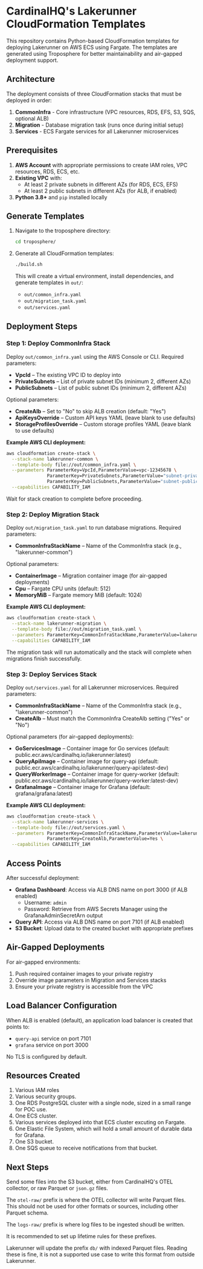 # CardinalHQ's Lakerunner CloudFormation Templates

This repository contains Python-based CloudFormation templates for deploying Lakerunner on AWS ECS using Fargate. The templates are generated using Troposphere for better maintainability and air-gapped deployment support.

## Architecture

The deployment consists of three CloudFormation stacks that must be deployed in order:

1. **CommonInfra** - Core infrastructure (VPC resources, RDS, EFS, S3, SQS, optional ALB)
2. **Migration** - Database migration task (runs once during initial setup)
3. **Services** - ECS Fargate services for all Lakerunner microservices

## Prerequisites

1. **AWS Account** with appropriate permissions to create IAM roles, VPC resources, RDS, ECS, etc.
2. **Existing VPC** with:
   - At least 2 private subnets in different AZs (for RDS, ECS, EFS)
   - At least 2 public subnets in different AZs (for ALB, if enabled)
3. **Python 3.8+** and `pip` installed locally

## Generate Templates

1. Navigate to the troposphere directory:

   ```bash
   cd troposphere/
   ```

2. Generate all CloudFormation templates:

   ```bash
   ./build.sh
   ```

   This will create a virtual environment, install dependencies, and generate templates in `out/`:
   - `out/common_infra.yaml`
   - `out/migration_task.yaml`
   - `out/services.yaml`

## Deployment Steps

### Step 1: Deploy CommonInfra Stack

Deploy `out/common_infra.yaml` using the AWS Console or CLI. Required parameters:

- **VpcId** – The existing VPC ID to deploy into
- **PrivateSubnets** – List of private subnet IDs (minimum 2, different AZs)
- **PublicSubnets** – List of public subnet IDs (minimum 2, different AZs)

Optional parameters:

- **CreateAlb** – Set to "No" to skip ALB creation (default: "Yes")
- **ApiKeysOverride** – Custom API keys YAML (leave blank to use defaults)
- **StorageProfilesOverride** – Custom storage profiles YAML (leave blank to use defaults)

**Example AWS CLI deployment:**

```bash
aws cloudformation create-stack \
  --stack-name lakerunner-common \
  --template-body file://out/common_infra.yaml \
  --parameters ParameterKey=VpcId,ParameterValue=vpc-12345678 \
               ParameterKey=PrivateSubnets,ParameterValue="subnet-private1,subnet-private2" \
               ParameterKey=PublicSubnets,ParameterValue="subnet-public1,subnet-public2" \
  --capabilities CAPABILITY_IAM
```

Wait for stack creation to complete before proceeding.

### Step 2: Deploy Migration Stack

Deploy `out/migration_task.yaml` to run database migrations. Required parameters:

- **CommonInfraStackName** – Name of the CommonInfra stack (e.g., "lakerunner-common")

Optional parameters:

- **ContainerImage** – Migration container image (for air-gapped deployments)
- **Cpu** – Fargate CPU units (default: 512)
- **MemoryMiB** – Fargate memory MiB (default: 1024)

**Example AWS CLI deployment:**

```bash
aws cloudformation create-stack \
  --stack-name lakerunner-migration \
  --template-body file://out/migration_task.yaml \
  --parameters ParameterKey=CommonInfraStackName,ParameterValue=lakerunner-common \
  --capabilities CAPABILITY_IAM
```

The migration task will run automatically and the stack will complete when migrations finish successfully.

### Step 3: Deploy Services Stack

Deploy `out/services.yaml` for all Lakerunner microservices. Required parameters:

- **CommonInfraStackName** – Name of the CommonInfra stack (e.g., "lakerunner-common")
- **CreateAlb** – Must match the CommonInfra CreateAlb setting ("Yes" or "No")

Optional parameters (for air-gapped deployments):

- **GoServicesImage** – Container image for Go services (default: public.ecr.aws/cardinalhq.io/lakerunner:latest)
- **QueryApiImage** – Container image for query-api (default: public.ecr.aws/cardinalhq.io/lakerunner/query-api:latest-dev)
- **QueryWorkerImage** – Container image for query-worker (default: public.ecr.aws/cardinalhq.io/lakerunner/query-worker:latest-dev)
- **GrafanaImage** – Container image for Grafana (default: grafana/grafana:latest)

**Example AWS CLI deployment:**

```bash
aws cloudformation create-stack \
  --stack-name lakerunner-services \
  --template-body file://out/services.yaml \
  --parameters ParameterKey=CommonInfraStackName,ParameterValue=lakerunner-common \
               ParameterKey=CreateAlb,ParameterValue=Yes \
  --capabilities CAPABILITY_IAM
```

## Access Points

After successful deployment:

- **Grafana Dashboard**: Access via ALB DNS name on port 3000 (if ALB enabled)
  - Username: `admin`
  - Password: Retrieve from AWS Secrets Manager using the GrafanaAdminSecretArn output
- **Query API**: Access via ALB DNS name on port 7101 (if ALB enabled)
- **S3 Bucket**: Upload data to the created bucket with appropriate prefixes

## Air-Gapped Deployments

For air-gapped environments:

1. Push required container images to your private registry
2. Override image parameters in Migration and Services stacks
3. Ensure your private registry is accessible from the VPC

## Load Balancer Configuration

When ALB is enabled (default), an application load balancer is created that points to:

- `query-api` service on port 7101
- `grafana` service on port 3000

No TLS is configured by default.

## Resources Created

1. Various IAM roles
1. Various security groups.
1. One RDS PostgreSQL cluster with a single node, sized in a small range for POC use.
1. One ECS cluster.
1. Various services deployed into that ECS cluster excuting on Fargate.
1. One Elastic File System, which will hold a small amount of durable data for Grafana.
1. One S3 bucket.
1. One SQS queue to receive notifications from that bucket.

## Next Steps

Send some files into the S3 bucket, either from CardinalHQ's OTEL collector, or raw Parquet or `json.gz` files.

The `otel-raw/` prefix is where the OTEL collector will write Parquet files.  This should not be used for other formats or sources, including other Parquet schema.

The `logs-raw/` prefix is where log files to be ingested shoudl be written.

It is recommended to set up lifetime rules for these prefixes.

Lakerunner will update the prefix `db/` with indexed Parquet files.  Reading these is fine, it is not a supported use case to write this format from outside Lakerunner.
